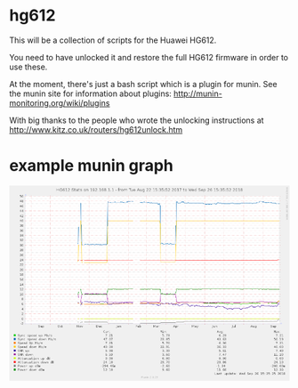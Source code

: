 # hg612

This will be a collection of scripts for the Huawei HG612.

You need to have unlocked it and restore the full HG612
firmware in order to use these.

At the moment, there's just a bash script which is a plugin
for munin. See the munin site for information about plugins:
http://munin-monitoring.org/wiki/plugins

With big thanks to the people who wrote the unlocking
instructions at http://www.kitz.co.uk/routers/hg612unlock.htm


# example munin graph

<img src="https://raw.githubusercontent.com/speculatrix/hg612/master/hg612stats-pinpoint_1503416152_1537976152.png?_sm_au_=iHVRMZ6pQnk7PsSN">



